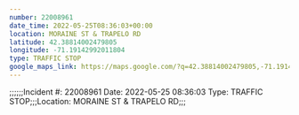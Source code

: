 ```yaml
---
number: 22008961
date_time: 2022-05-25T08:36:03+00:00
location: MORAINE ST & TRAPELO RD
latitude: 42.38814002479805
longitude: -71.19142992011804
type: TRAFFIC STOP
google_maps_link: https://maps.google.com/?q=42.38814002479805,-71.19142992011804
---
```


;;;;;;Incident #: 22008961  Date: 2022-05-25 08:36:03   Type: TRAFFIC STOP;;;Location: MORAINE ST & TRAPELO RD;;;
